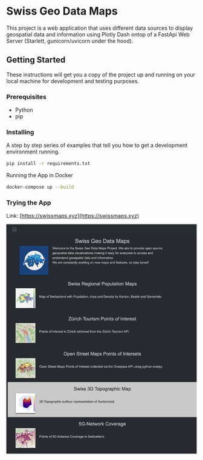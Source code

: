 # Swiss Geo Data Maps

This project is a web application that uses different data sources to display geospatial data and information using Plotly Dash ontop of a FastApi Web Server (Starlett, gunicorn/uvicorn under the hood).

## Getting Started

These instructions will get you a copy of the project up and running on your local machine for development and testing purposes.

### Prerequisites

- Python
- pip

### Installing

A step by step series of examples that tell you how to get a development environment running.

```bash
pip install -r requirements.txt
```

Running the App in Docker

```bash
docker-compose up --build
```

### Trying the App
Link: [https://swissmaps.xyz](https://swissmaps.xyz)

![App screenshot](assets/screen.png)

